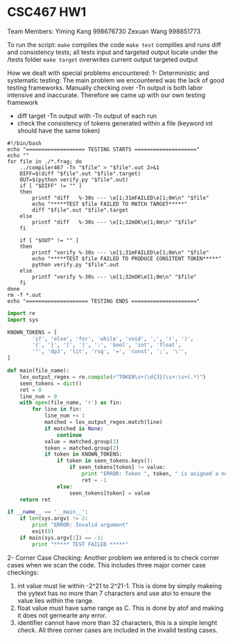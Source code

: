 CSC467 HW1
==========

Team Members:
Yiming Kang 998676730
Zexuan Wang 998851773

To run the script:
`make` compiles the code
`make test` compliles and runs diff and consistency tests; all tests input and targeted output locate under the /tests folder
`make target` overwrites current output targeted output

How we dealt with special problems encountered:
1- Deterministic and systematic testing:
The main problem we encountered was the lack of good testing frameworks. Manually checking over -Tn output is
both labor intensive and inaccurate. Therefore we came up with our own testing framework
  * diff target -Tn output with -Tn output of each run
  * check the consistency of tokens generated within a file (keyword int should have the same token)

``` shell
#!/bin/bash
echo "=================== TESTING STARTS ===================="
echo ""
for file in ./*.frag; do
    ../compiler467 -Tn "$file" > "$file".out 2>&1
    DIFF=$(diff "$file".out "$file".target)
    OUT=$(python verify.py "$file".out)
    if [ "$DIFF" != "" ]
    then
        printf "diff   %-30s --- \e[1;31mFAILED\e[1;0m\n" "$file"
        echo "*****TEST $file FAILED TO MATCH TARGET*****"
        diff "$file".out "$file".target
    else
        printf "diff   %-30s --- \e[1;32mOK\e[1;0m\n" "$file"
    fi

    if [ "$OUT" != "" ]
    then
        printf "verify %-30s --- \e[1;31mFAILED\e[1;0m\n" "$file"
        echo "*****TEST $file FAILED TO PRODUCE CONSITENT TOKEN*****"
        python verify.py "$file".out
    else
        printf "verify %-30s --- \e[1;32mOK\e[1;0m\n" "$file"
    fi
done
rm -f *.out
echo "==================== TESTING ENDS ====================="
```

```python
import re
import sys

KNOWN_TOKENS = [
        'if', 'else', 'for', 'while', 'void', ',', '(', ')',
        '{', '}', '[', ']', ':', 'bool', 'int', 'float',
        '"', 'dp3', 'lit', 'rsq', '=', 'const', ';', '\'',
]

def main(file_name):
    lex_output_regex = re.compile(r"TOKEN\s+(\d{3})\s+:\s+(.*)")
    seen_tokens = dict()
    ret = 0
    line_num = 0
    with open(file_name, 'r') as fin:
        for line in fin:
            line_num += 1
            matched = lex_output_regex.match(line)
            if matched is None:
                continue
            value = matched.group(1)
            token = matched.group(2)
            if token in KNOWN_TOKENS:
                if token in seen_tokens.keys():
                    if seen_tokens[token] != value:
                        print "ERROR: Token ", token, " is asigned a new value on line #", str(line_num)
                        ret = -1
                else:
                    seen_tokens[token] = value
    return ret

if __name__ == '__main__':
    if len(sys.argv) != 2:
        print "ERROR: Invalid argument"
        exit(0)
    if main(sys.argv[1]) == -1:
        print "***** TEST FAILED *****"

```

2- Corner Case Checking:
Another problem we entered is to check corner cases when we scan the code. This includes three major corner case checkings:
1) int value must lie within -2^21 to 2^21-1. This is done by simply makeing the yytext has no more than 7 characters and use atoi to ensure the value lies within the range.
2) float value must have same range as C. This is done by atof and making it does not gernearte any error.
3) identifier cannot have more than 32 characters, this is a simple lenght check.
All three corner cases are included in the invalid testing cases.
